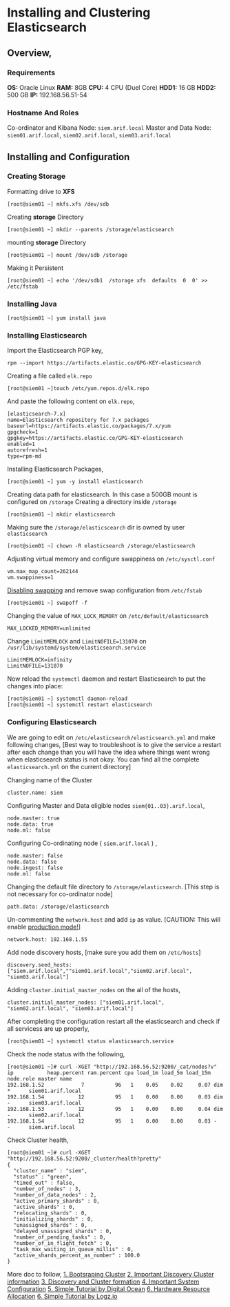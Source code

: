 # Installing and Clustering Elasticsearch
## Overview,
### Requirements
**OS:** 		Oracle Linux
**RAM:** 	  8GB
**CPU:** 	  4 CPU (Duel Core)
**HDD1:**   16 GB
**HDD2:**   500 GB
**IP:** 		192.168.56.51-54

### Hostname And Roles
Co-ordinator and Kibana Node: `siem.arif.local`
Master and Data Node: `siem01.arif.local`, `siem02.arif.local`, `siem03.arif.local`

## Installing and Configuration

### Creating Storage
Formatting drive to **XFS** 
```
[root@siem01 ~] mkfs.xfs /dev/sdb
```
Creating **storage** Directory
```
[root@siem01 ~] mkdir --parents /storage/elasticsearch
```
mounting **storage** Directory
```
[root@siem01 ~] mount /dev/sdb /storage
```
Making it Persistent 
```
[root@siem01 ~] echo '/dev/sdb1  /storage xfs  defaults  0  0' >> /etc/fstab
```
### Installing Java
```
[root@siem01 ~] yum install java
```
### Installing Elasticsearch
Import the Elasticsearch PGP key,
```
rpm --import https://artifacts.elastic.co/GPG-KEY-elasticsearch
```
Creating a file called `elk.repo`
```
[root@siem01 ~]touch /etc/yum.repos.d/elk.repo
```
And paste the following content on `elk.repo`,
```
[elasticsearch-7.x]
name=Elasticsearch repository for 7.x packages
baseurl=https://artifacts.elastic.co/packages/7.x/yum
gpgcheck=1
gpgkey=https://artifacts.elastic.co/GPG-KEY-elasticsearch
enabled=1
autorefresh=1
type=rpm-md
```
Installing Elasticsearch Packages,
```
[root@siem01 ~] yum -y install elasticsearch
```
Creating data path for elasticsearch. In this case a 500GB mount is configured on `/storage`  Creating a directory inside `/storage`
```
[root@siem01 ~] mkdir elasticsearch
```
Making sure the  `/storage/elasticscearch`  dir is owned by user `elasticsearch` 
```
[root@siem01 ~] chown -R elasticsearch /storage/elasticsearch
```
Adjusting virtual memory and configure swappiness on `/etc/sysctl.conf`
```
vm.max_map_count=262144
vm.swappiness=1
```
[Disabling swapping](https://www.elastic.co/guide/en/elasticsearch/reference/current/setup-configuration-memory.html) and remove swap configuration from `/etc/fstab`
```
[root@siem01 ~] swapoff -f
```
Changing the value of `MAX_LOCK_MEMORY` on `/etc/default/elasticsearch`
```
MAX_LOCKED_MEMORY=unlimited
```
Change `LimitMEMLOCK` and `LimitNOFILE=131070` on `/usr/lib/systemd/system/elasticsearch.service`
```
LimitMEMLOCK=infinity
LimitNOFILE=131070
```
Now reload the `systemctl` daemon and restart Elasticsearch to put the changes into place:
```
[root@siem01 ~] systemctl daemon-reload
[root@siem01 ~] systemctl restart elasticsearch
```


### Configuring Elasticsearch
We are going to edit on `/etc/elasticsearch/elasticsearch.yml` and make following changes, 
[Best way to troubleshoot is to give the service a restart after each change than you will have the idea where things went wrong when elasticsearch status is not okay. You can find all the complete `elasticsearch.yml` on the current directory]

Changing name of the Cluster
```
cluster.name: siem
```
Configuring Master and Data eligible nodes `siem{01..03}.arif.local`,
```
node.master: true
node.data: true
node.ml: false
```
Configuring Co-ordinating node ( `siem.arif.local` ) ,
```
node.master: false
node.data: false
node.ingest: false
node.ml: false
```
Changing the default file directory to `/storage/elasticsearch`.
[This step is not necessary for co-ordinator node]
```
path.data: /storage/elasticsearch
```
Un-commenting the `network.host` and add  `ip` as value.  [CAUTION: This will enable [production mode!](https://www.elastic.co/guide/en/elasticsearch/reference/current/network.host.html)]
```
network.host: 192.168.1.55
```
Add node discovery hosts, [make sure you add them on `/etc/hosts`]
```
discovery.seed_hosts: ["siem.arif.local",""siem01.arif.local","siem02.arif.local", "siem03.arif.local"]
```

Adding `cluster.initial_master_nodes`  on the all of the hosts,
```
cluster.initial_master_nodes: ["siem01.arif.local", "siem02.arif.local", "siem03.arif.local"]
```

After completing the configuration restart all the elasticsearch and check if all servicess are up properly,
```
[root@siem01 ~] systemctl status elasticsearch.service
```
Check the node status with the following,
```
[root@siem01 ~]# curl -XGET "http://192.168.56.52:9200/_cat/nodes?v"
ip           heap.percent ram.percent cpu load_1m load_5m load_15m node.role master name
192.168.1.52            7          96   1    0.05    0.02     0.07 dim        *      siem01.arif.local
192.168.1.54           12          95   1    0.00    0.00     0.03 dim        -      siem03.arif.local
192.168.1.53           12          95   1    0.00    0.00     0.04 dim        -      siem02.arif.local
192.168.1.54           12          95   1    0.00    0.00     0.03 -          -      siem.arif.local
```
Check Cluster health,
```
[root@siem01 ~]# curl -XGET "http://192.168.56.52:9200/_cluster/health?pretty"
{
  "cluster_name" : "siem",
  "status" : "green",
  "timed_out" : false,
  "number_of_nodes" : 3,
  "number_of_data_nodes" : 2,
  "active_primary_shards" : 0,
  "active_shards" : 0,
  "relocating_shards" : 0,
  "initializing_shards" : 0,
  "unassigned_shards" : 0,
  "delayed_unassigned_shards" : 0,
  "number_of_pending_tasks" : 0,
  "number_of_in_flight_fetch" : 0,
  "task_max_waiting_in_queue_millis" : 0,
  "active_shards_percent_as_number" : 100.0
}
```

More doc to follow,
[1. Bootsraping Cluster](https://www.elastic.co/guide/en/elasticsearch/reference/current/modules-discovery-bootstrap-cluster.html#modules-discovery-bootstrap-cluster-joining)
[2. Important Discovery Cluster information](https://www.elastic.co/guide/en/elasticsearch/reference/current/discovery-settings.html#unicast.hosts)
[3. Discovery and Cluster formation](https://www.elastic.co/guide/en/elasticsearch/reference/7.x/modules-discovery.html)
[4. Important System Configuration](https://www.elastic.co/guide/en/elasticsearch/reference/current/system-config.html)
[5. Simple Tutorial by Digital Ocean](https://www.digitalocean.com/community/tutorials/how-to-set-up-a-production-elasticsearch-cluster-on-centos-7)
[6. Hardware Resource Allocation](https://www.elastic.co/guide/en/elasticsearch/guide/current/hardware.html)
[6. Simple Tutorial by Logz.io](https://logz.io/blog/elasticsearch-cluster-tutorial/)
